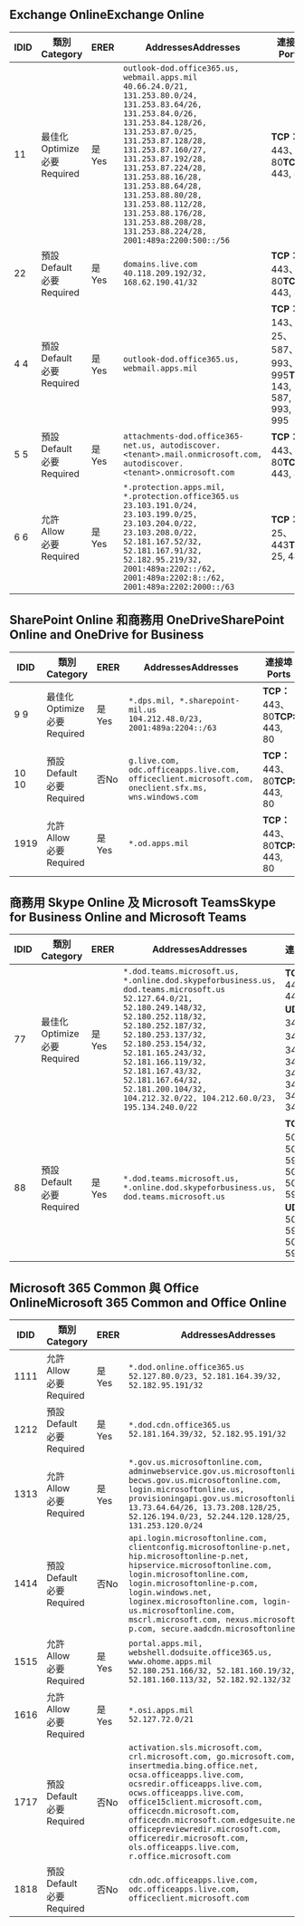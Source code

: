<!--THIS FILE IS AUTOMATICALLY GENERATED. MANUAL CHANGES WILL BE OVERWRITTEN.-->
<!--Please contact the Office 365 Endpoints team with any questions.-->
<!--USGovDoD endpoints version 2019012800-->
<!--File generated 2019-01-30 08:00:42.5392-->

## <a name="exchange-online"></a><span data-ttu-id="98e7d-101">Exchange Online</span><span class="sxs-lookup"><span data-stu-id="98e7d-101">Exchange Online</span></span>

<span data-ttu-id="98e7d-102">ID</span><span class="sxs-lookup"><span data-stu-id="98e7d-102">ID</span></span> | <span data-ttu-id="98e7d-103">類別</span><span class="sxs-lookup"><span data-stu-id="98e7d-103">Category</span></span> | <span data-ttu-id="98e7d-104">ER</span><span class="sxs-lookup"><span data-stu-id="98e7d-104">ER</span></span> | <span data-ttu-id="98e7d-105">Addresses</span><span class="sxs-lookup"><span data-stu-id="98e7d-105">Addresses</span></span> | <span data-ttu-id="98e7d-106">連接埠</span><span class="sxs-lookup"><span data-stu-id="98e7d-106">Ports</span></span>
-- | -------------------- | --- | ---------------------------------------------------------------------------------------------------------------------------------------------------------------------------------------------------------------------------------------------------------------------------------------------------------------------------------------------------------------------------------------------- | -------------------------------
<span data-ttu-id="98e7d-107">1</span><span class="sxs-lookup"><span data-stu-id="98e7d-107">1</span></span> | <span data-ttu-id="98e7d-108">最佳化</span><span class="sxs-lookup"><span data-stu-id="98e7d-108">Optimize</span></span><BR><span data-ttu-id="98e7d-109">必要</span><span class="sxs-lookup"><span data-stu-id="98e7d-109">Required</span></span> | <span data-ttu-id="98e7d-110">是</span><span class="sxs-lookup"><span data-stu-id="98e7d-110">Yes</span></span> | `outlook-dod.office365.us, webmail.apps.mil`<BR>`40.66.24.0/21, 131.253.80.0/24, 131.253.83.64/26, 131.253.84.0/26, 131.253.84.128/26, 131.253.87.0/25, 131.253.87.128/28, 131.253.87.160/27, 131.253.87.192/28, 131.253.87.224/28, 131.253.88.16/28, 131.253.88.64/28, 131.253.88.80/28, 131.253.88.112/28, 131.253.88.176/28, 131.253.88.208/28, 131.253.88.224/28, 2001:489a:2200:500::/56` | <span data-ttu-id="98e7d-111">**TCP：** 443、80</span><span class="sxs-lookup"><span data-stu-id="98e7d-111">**TCP:** 443, 80</span></span>
<span data-ttu-id="98e7d-112">2</span><span class="sxs-lookup"><span data-stu-id="98e7d-112">2</span></span> | <span data-ttu-id="98e7d-113">預設</span><span class="sxs-lookup"><span data-stu-id="98e7d-113">Default</span></span><BR><span data-ttu-id="98e7d-114">必要</span><span class="sxs-lookup"><span data-stu-id="98e7d-114">Required</span></span> | <span data-ttu-id="98e7d-115">是</span><span class="sxs-lookup"><span data-stu-id="98e7d-115">Yes</span></span> | `domains.live.com`<BR>`40.118.209.192/32, 168.62.190.41/32` | <span data-ttu-id="98e7d-116">**TCP：** 443、80</span><span class="sxs-lookup"><span data-stu-id="98e7d-116">**TCP:** 443, 80</span></span>
<span data-ttu-id="98e7d-117">4 </span><span class="sxs-lookup"><span data-stu-id="98e7d-117">4</span></span> | <span data-ttu-id="98e7d-118">預設</span><span class="sxs-lookup"><span data-stu-id="98e7d-118">Default</span></span><BR><span data-ttu-id="98e7d-119">必要</span><span class="sxs-lookup"><span data-stu-id="98e7d-119">Required</span></span> | <span data-ttu-id="98e7d-120">是</span><span class="sxs-lookup"><span data-stu-id="98e7d-120">Yes</span></span> | `outlook-dod.office365.us, webmail.apps.mil` | <span data-ttu-id="98e7d-121">**TCP：** 143、25、587、993、995</span><span class="sxs-lookup"><span data-stu-id="98e7d-121">**TCP:** 143, 25, 587, 993, 995</span></span>
<span data-ttu-id="98e7d-122">5 </span><span class="sxs-lookup"><span data-stu-id="98e7d-122">5</span></span> | <span data-ttu-id="98e7d-123">預設</span><span class="sxs-lookup"><span data-stu-id="98e7d-123">Default</span></span><BR><span data-ttu-id="98e7d-124">必要</span><span class="sxs-lookup"><span data-stu-id="98e7d-124">Required</span></span> | <span data-ttu-id="98e7d-125">是</span><span class="sxs-lookup"><span data-stu-id="98e7d-125">Yes</span></span> | `attachments-dod.office365-net.us, autodiscover.<tenant>.mail.onmicrosoft.com, autodiscover.<tenant>.onmicrosoft.com` | <span data-ttu-id="98e7d-126">**TCP：** 443、80</span><span class="sxs-lookup"><span data-stu-id="98e7d-126">**TCP:** 443, 80</span></span>
<span data-ttu-id="98e7d-127">6 </span><span class="sxs-lookup"><span data-stu-id="98e7d-127">6</span></span> | <span data-ttu-id="98e7d-128">允許</span><span class="sxs-lookup"><span data-stu-id="98e7d-128">Allow</span></span><BR><span data-ttu-id="98e7d-129">必要</span><span class="sxs-lookup"><span data-stu-id="98e7d-129">Required</span></span> | <span data-ttu-id="98e7d-130">是</span><span class="sxs-lookup"><span data-stu-id="98e7d-130">Yes</span></span> | `*.protection.apps.mil, *.protection.office365.us`<BR>`23.103.191.0/24, 23.103.199.0/25, 23.103.204.0/22, 23.103.208.0/22, 52.181.167.52/32, 52.181.167.91/32, 52.182.95.219/32, 2001:489a:2202::/62, 2001:489a:2202:8::/62, 2001:489a:2202:2000::/63` | <span data-ttu-id="98e7d-131">**TCP：** 25、443</span><span class="sxs-lookup"><span data-stu-id="98e7d-131">**TCP:** 25, 443</span></span>

## <a name="sharepoint-online-and-onedrive-for-business"></a><span data-ttu-id="98e7d-132">SharePoint Online 和商務用 OneDrive</span><span class="sxs-lookup"><span data-stu-id="98e7d-132">SharePoint Online and OneDrive for Business</span></span>

<span data-ttu-id="98e7d-133">ID</span><span class="sxs-lookup"><span data-stu-id="98e7d-133">ID</span></span> | <span data-ttu-id="98e7d-134">類別</span><span class="sxs-lookup"><span data-stu-id="98e7d-134">Category</span></span> | <span data-ttu-id="98e7d-135">ER</span><span class="sxs-lookup"><span data-stu-id="98e7d-135">ER</span></span> | <span data-ttu-id="98e7d-136">Addresses</span><span class="sxs-lookup"><span data-stu-id="98e7d-136">Addresses</span></span> | <span data-ttu-id="98e7d-137">連接埠</span><span class="sxs-lookup"><span data-stu-id="98e7d-137">Ports</span></span>
-- | -------------------- | --- | ---------------------------------------------------------------------------------------------------- | ----------------
<span data-ttu-id="98e7d-138">9 </span><span class="sxs-lookup"><span data-stu-id="98e7d-138">9</span></span> | <span data-ttu-id="98e7d-139">最佳化</span><span class="sxs-lookup"><span data-stu-id="98e7d-139">Optimize</span></span><BR><span data-ttu-id="98e7d-140">必要</span><span class="sxs-lookup"><span data-stu-id="98e7d-140">Required</span></span> | <span data-ttu-id="98e7d-141">是</span><span class="sxs-lookup"><span data-stu-id="98e7d-141">Yes</span></span> | `*.dps.mil, *.sharepoint-mil.us`<BR>`104.212.48.0/23, 2001:489a:2204::/63` | <span data-ttu-id="98e7d-142">**TCP：** 443、80</span><span class="sxs-lookup"><span data-stu-id="98e7d-142">**TCP:** 443, 80</span></span>
<span data-ttu-id="98e7d-143">10 </span><span class="sxs-lookup"><span data-stu-id="98e7d-143">10</span></span> | <span data-ttu-id="98e7d-144">預設</span><span class="sxs-lookup"><span data-stu-id="98e7d-144">Default</span></span><BR><span data-ttu-id="98e7d-145">必要</span><span class="sxs-lookup"><span data-stu-id="98e7d-145">Required</span></span> | <span data-ttu-id="98e7d-146">否</span><span class="sxs-lookup"><span data-stu-id="98e7d-146">No</span></span> | `g.live.com, odc.officeapps.live.com, officeclient.microsoft.com, oneclient.sfx.ms, wns.windows.com` | <span data-ttu-id="98e7d-147">**TCP：** 443、80</span><span class="sxs-lookup"><span data-stu-id="98e7d-147">**TCP:** 443, 80</span></span>
<span data-ttu-id="98e7d-148">19</span><span class="sxs-lookup"><span data-stu-id="98e7d-148">19</span></span> | <span data-ttu-id="98e7d-149">允許</span><span class="sxs-lookup"><span data-stu-id="98e7d-149">Allow</span></span><BR><span data-ttu-id="98e7d-150">必要</span><span class="sxs-lookup"><span data-stu-id="98e7d-150">Required</span></span> | <span data-ttu-id="98e7d-151">是</span><span class="sxs-lookup"><span data-stu-id="98e7d-151">Yes</span></span> | `*.od.apps.mil` | <span data-ttu-id="98e7d-152">**TCP：** 443、80</span><span class="sxs-lookup"><span data-stu-id="98e7d-152">**TCP:** 443, 80</span></span>

## <a name="skype-for-business-online-and-microsoft-teams"></a><span data-ttu-id="98e7d-153">商務用 Skype Online 及 Microsoft Teams</span><span class="sxs-lookup"><span data-stu-id="98e7d-153">Skype for Business Online and Microsoft Teams</span></span>

<span data-ttu-id="98e7d-154">ID</span><span class="sxs-lookup"><span data-stu-id="98e7d-154">ID</span></span> | <span data-ttu-id="98e7d-155">類別</span><span class="sxs-lookup"><span data-stu-id="98e7d-155">Category</span></span> | <span data-ttu-id="98e7d-156">ER</span><span class="sxs-lookup"><span data-stu-id="98e7d-156">ER</span></span> | <span data-ttu-id="98e7d-157">Addresses</span><span class="sxs-lookup"><span data-stu-id="98e7d-157">Addresses</span></span> | <span data-ttu-id="98e7d-158">連接埠</span><span class="sxs-lookup"><span data-stu-id="98e7d-158">Ports</span></span>
-- | -------------------- | --- | -------------------------------------------------------------------------------------------------------------------------------------------------------------------------------------------------------------------------------------------------------------------------------------------------------------------------------------------------------- | --------------------------------------------------
<span data-ttu-id="98e7d-159">7</span><span class="sxs-lookup"><span data-stu-id="98e7d-159">7</span></span> | <span data-ttu-id="98e7d-160">最佳化</span><span class="sxs-lookup"><span data-stu-id="98e7d-160">Optimize</span></span><BR><span data-ttu-id="98e7d-161">必要</span><span class="sxs-lookup"><span data-stu-id="98e7d-161">Required</span></span> | <span data-ttu-id="98e7d-162">是</span><span class="sxs-lookup"><span data-stu-id="98e7d-162">Yes</span></span> | `*.dod.teams.microsoft.us, *.online.dod.skypeforbusiness.us, dod.teams.microsoft.us`<BR>`52.127.64.0/21, 52.180.249.148/32, 52.180.252.118/32, 52.180.252.187/32, 52.180.253.137/32, 52.180.253.154/32, 52.181.165.243/32, 52.181.166.119/32, 52.181.167.43/32, 52.181.167.64/32, 52.181.200.104/32, 104.212.32.0/22, 104.212.60.0/23, 195.134.240.0/22` | <span data-ttu-id="98e7d-163">**TCP：** 443</span><span class="sxs-lookup"><span data-stu-id="98e7d-163">**TCP:** 443</span></span><BR><span data-ttu-id="98e7d-164">**UDP：** 3478、3479、3480、3481</span><span class="sxs-lookup"><span data-stu-id="98e7d-164">**UDP:** 3478, 3479, 3480, 3481</span></span>
<span data-ttu-id="98e7d-165">8</span><span class="sxs-lookup"><span data-stu-id="98e7d-165">8</span></span> | <span data-ttu-id="98e7d-166">預設</span><span class="sxs-lookup"><span data-stu-id="98e7d-166">Default</span></span><BR><span data-ttu-id="98e7d-167">必要</span><span class="sxs-lookup"><span data-stu-id="98e7d-167">Required</span></span> | <span data-ttu-id="98e7d-168">是</span><span class="sxs-lookup"><span data-stu-id="98e7d-168">Yes</span></span> | `*.dod.teams.microsoft.us, *.online.dod.skypeforbusiness.us, dod.teams.microsoft.us` | <span data-ttu-id="98e7d-169">**TCP：** 5061、50000-59999</span><span class="sxs-lookup"><span data-stu-id="98e7d-169">**TCP:** 5061, 50000-59999</span></span><BR><span data-ttu-id="98e7d-170">**UDP：** 50000-59999</span><span class="sxs-lookup"><span data-stu-id="98e7d-170">**UDP:** 50000-59999</span></span>

## <a name="microsoft-365-common-and-office-online"></a><span data-ttu-id="98e7d-171">Microsoft 365 Common 與 Office Online</span><span class="sxs-lookup"><span data-stu-id="98e7d-171">Microsoft 365 Common and Office Online</span></span>

<span data-ttu-id="98e7d-172">ID</span><span class="sxs-lookup"><span data-stu-id="98e7d-172">ID</span></span> | <span data-ttu-id="98e7d-173">類別</span><span class="sxs-lookup"><span data-stu-id="98e7d-173">Category</span></span> | <span data-ttu-id="98e7d-174">ER</span><span class="sxs-lookup"><span data-stu-id="98e7d-174">ER</span></span> | <span data-ttu-id="98e7d-175">Addresses</span><span class="sxs-lookup"><span data-stu-id="98e7d-175">Addresses</span></span> | <span data-ttu-id="98e7d-176">連接埠</span><span class="sxs-lookup"><span data-stu-id="98e7d-176">Ports</span></span>
-- | ------------------- | --- | ---------------------------------------------------------------------------------------------------------------------------------------------------------------------------------------------------------------------------------------------------------------------------------------------------------------------------------------------------------------------------------------------- | ----------------
<span data-ttu-id="98e7d-177">11</span><span class="sxs-lookup"><span data-stu-id="98e7d-177">11</span></span> | <span data-ttu-id="98e7d-178">允許</span><span class="sxs-lookup"><span data-stu-id="98e7d-178">Allow</span></span><BR><span data-ttu-id="98e7d-179">必要</span><span class="sxs-lookup"><span data-stu-id="98e7d-179">Required</span></span> | <span data-ttu-id="98e7d-180">是</span><span class="sxs-lookup"><span data-stu-id="98e7d-180">Yes</span></span> | `*.dod.online.office365.us`<BR>`52.127.80.0/23, 52.181.164.39/32, 52.182.95.191/32` | <span data-ttu-id="98e7d-181">**TCP：** 443</span><span class="sxs-lookup"><span data-stu-id="98e7d-181">**TCP:** 443</span></span>
<span data-ttu-id="98e7d-182">12</span><span class="sxs-lookup"><span data-stu-id="98e7d-182">12</span></span> | <span data-ttu-id="98e7d-183">預設</span><span class="sxs-lookup"><span data-stu-id="98e7d-183">Default</span></span><BR><span data-ttu-id="98e7d-184">必要</span><span class="sxs-lookup"><span data-stu-id="98e7d-184">Required</span></span> | <span data-ttu-id="98e7d-185">是</span><span class="sxs-lookup"><span data-stu-id="98e7d-185">Yes</span></span> | `*.dod.cdn.office365.us`<BR>`52.181.164.39/32, 52.182.95.191/32` | <span data-ttu-id="98e7d-186">**TCP：** 443</span><span class="sxs-lookup"><span data-stu-id="98e7d-186">**TCP:** 443</span></span>
<span data-ttu-id="98e7d-187">13</span><span class="sxs-lookup"><span data-stu-id="98e7d-187">13</span></span> | <span data-ttu-id="98e7d-188">允許</span><span class="sxs-lookup"><span data-stu-id="98e7d-188">Allow</span></span><BR><span data-ttu-id="98e7d-189">必要</span><span class="sxs-lookup"><span data-stu-id="98e7d-189">Required</span></span> | <span data-ttu-id="98e7d-190">是</span><span class="sxs-lookup"><span data-stu-id="98e7d-190">Yes</span></span> | `*.gov.us.microsoftonline.com, adminwebservice.gov.us.microsoftonline.com, becws.gov.us.microsoftonline.com, login.microsoftonline.us, provisioningapi.gov.us.microsoftonline.com`<BR>`13.73.64.64/26, 13.73.208.128/25, 52.126.194.0/23, 52.244.120.128/25, 131.253.120.0/24` | <span data-ttu-id="98e7d-191">**TCP：** 443</span><span class="sxs-lookup"><span data-stu-id="98e7d-191">**TCP:** 443</span></span>
<span data-ttu-id="98e7d-192">14</span><span class="sxs-lookup"><span data-stu-id="98e7d-192">14</span></span> | <span data-ttu-id="98e7d-193">預設</span><span class="sxs-lookup"><span data-stu-id="98e7d-193">Default</span></span><BR><span data-ttu-id="98e7d-194">必要</span><span class="sxs-lookup"><span data-stu-id="98e7d-194">Required</span></span> | <span data-ttu-id="98e7d-195">否</span><span class="sxs-lookup"><span data-stu-id="98e7d-195">No</span></span> | `api.login.microsoftonline.com, clientconfig.microsoftonline-p.net, hip.microsoftonline-p.net, hipservice.microsoftonline.com, login.microsoftonline.com, login.microsoftonline-p.com, login.windows.net, loginex.microsoftonline.com, login-us.microsoftonline.com, mscrl.microsoft.com, nexus.microsoftonline-p.com, secure.aadcdn.microsoftonline-p.com` | <span data-ttu-id="98e7d-196">**TCP：** 443</span><span class="sxs-lookup"><span data-stu-id="98e7d-196">**TCP:** 443</span></span>
<span data-ttu-id="98e7d-197">15</span><span class="sxs-lookup"><span data-stu-id="98e7d-197">15</span></span> | <span data-ttu-id="98e7d-198">允許</span><span class="sxs-lookup"><span data-stu-id="98e7d-198">Allow</span></span><BR><span data-ttu-id="98e7d-199">必要</span><span class="sxs-lookup"><span data-stu-id="98e7d-199">Required</span></span> | <span data-ttu-id="98e7d-200">是</span><span class="sxs-lookup"><span data-stu-id="98e7d-200">Yes</span></span> | `portal.apps.mil, webshell.dodsuite.office365.us, www.ohome.apps.mil`<BR>`52.180.251.166/32, 52.181.160.19/32, 52.181.160.113/32, 52.182.92.132/32` | <span data-ttu-id="98e7d-201">**TCP：** 443</span><span class="sxs-lookup"><span data-stu-id="98e7d-201">**TCP:** 443</span></span>
<span data-ttu-id="98e7d-202">16</span><span class="sxs-lookup"><span data-stu-id="98e7d-202">16</span></span> | <span data-ttu-id="98e7d-203">允許</span><span class="sxs-lookup"><span data-stu-id="98e7d-203">Allow</span></span><BR><span data-ttu-id="98e7d-204">必要</span><span class="sxs-lookup"><span data-stu-id="98e7d-204">Required</span></span> | <span data-ttu-id="98e7d-205">是</span><span class="sxs-lookup"><span data-stu-id="98e7d-205">Yes</span></span> | `*.osi.apps.mil`<BR>`52.127.72.0/21` | <span data-ttu-id="98e7d-206">**TCP：** 443</span><span class="sxs-lookup"><span data-stu-id="98e7d-206">**TCP:** 443</span></span>
<span data-ttu-id="98e7d-207">17</span><span class="sxs-lookup"><span data-stu-id="98e7d-207">17</span></span> | <span data-ttu-id="98e7d-208">預設</span><span class="sxs-lookup"><span data-stu-id="98e7d-208">Default</span></span><BR><span data-ttu-id="98e7d-209">必要</span><span class="sxs-lookup"><span data-stu-id="98e7d-209">Required</span></span> | <span data-ttu-id="98e7d-210">否</span><span class="sxs-lookup"><span data-stu-id="98e7d-210">No</span></span> | `activation.sls.microsoft.com, crl.microsoft.com, go.microsoft.com, insertmedia.bing.office.net, ocsa.officeapps.live.com, ocsredir.officeapps.live.com, ocws.officeapps.live.com, office15client.microsoft.com, officecdn.microsoft.com, officecdn.microsoft.com.edgesuite.net, officepreviewredir.microsoft.com, officeredir.microsoft.com, ols.officeapps.live.com, r.office.microsoft.com` | <span data-ttu-id="98e7d-211">**TCP：** 443、80</span><span class="sxs-lookup"><span data-stu-id="98e7d-211">**TCP:** 443, 80</span></span>
<span data-ttu-id="98e7d-212">18</span><span class="sxs-lookup"><span data-stu-id="98e7d-212">18</span></span> | <span data-ttu-id="98e7d-213">預設</span><span class="sxs-lookup"><span data-stu-id="98e7d-213">Default</span></span><BR><span data-ttu-id="98e7d-214">必要</span><span class="sxs-lookup"><span data-stu-id="98e7d-214">Required</span></span> | <span data-ttu-id="98e7d-215">否</span><span class="sxs-lookup"><span data-stu-id="98e7d-215">No</span></span> | `cdn.odc.officeapps.live.com, odc.officeapps.live.com, officeclient.microsoft.com` | <span data-ttu-id="98e7d-216">**TCP：** 443、80</span><span class="sxs-lookup"><span data-stu-id="98e7d-216">**TCP:** 443, 80</span></span>
